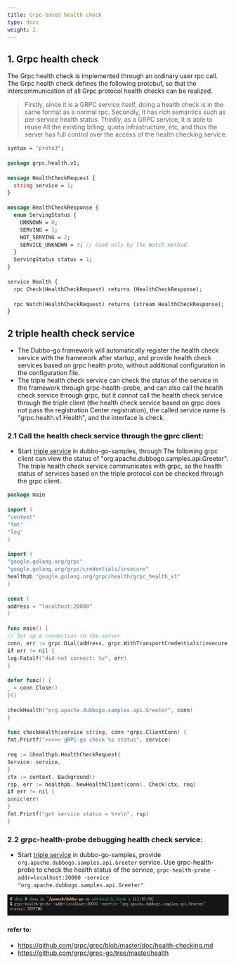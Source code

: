 ```yaml
---
title: Grpc-based health check
type: docs
weight: 2
---
```


## 1. Grpc health check

The Grpc health check is implemented through an ordinary user rpc call. The Grpc health check defines the following protobuf, so that the intercommunication of all Grpc protocol health checks can be realized.

> Firstly, since it is a GRPC service itself, doing a health check is in the same format as a normal rpc. Secondly, it has rich semantics such as per-service health status. Thirdly, as a GRPC service, it is able to reuse All the existing billing, quota infrastructure, etc, and thus the server has full control over the access of the health checking service.

``` protobuf
syntax = "proto3";

package grpc.health.v1;

message HealthCheckRequest {
  string service = 1;
}

message HealthCheckResponse {
  enum ServingStatus {
    UNKNOWN = 0;
    SERVING = 1;
    NOT_SERVING = 2;
    SERVICE_UNKNOWN = 3; // Used only by the Watch method.
  }
  ServingStatus status = 1;
}

service Health {
  rpc Check(HealthCheckRequest) returns (HealthCheckResponse);

  rpc Watch(HealthCheckRequest) returns (stream HealthCheckResponse);
}
```

## 2 triple health check service

+ The Dubbo-go framework will automatically register the health check service with the framework after startup, and provide health check services based on grpc health proto, without additional configuration in the configuration file.
+ The triple health check service can check the status of the service in the framework through grpc-health-probe, and can also call the health check service through grpc, but it cannot call the health check service through the triple client (the health check service based on grpc does not pass the registration Center registration), the called service name is "grpc.health.v1.Health", and the interface is check.

### 2.1 Call the health check service through the gprc client:

+ Start [triple service](https://github.com/apache/dubbo-go-samples/tree/master/rpc/triple/pb/dubbogo-grpc/go-server) in dubbo-go-samples, through The following grpc client can view the status of "org.apache.dubbogo.samples.api.Greeter". The triple health check service communicates with grpc, so the health status of services based on the triple protocol can be checked through the grpc client.

``` go
package main

import (
"context"
"fmt"
"log"
)

import (
"google.golang.org/grpc"
"google.golang.org/grpc/credentials/insecure"
healthpb "google.golang.org/grpc/health/grpc_health_v1"
)

const (
address = "localhost:20000"
)

func main() {
// Set up a connection to the server
conn, err := grpc.Dial(address, grpc.WithTransportCredentials(insecure.NewCredentials()))
if err != nil {
log.Fatalf("did not connect: %v", err)
}

defer func() {
_ = conn.Close()
}()

checkHealth("org.apache.dubbogo.samples.api.Greeter", conn)
}

func checkHealth(service string, conn *grpc.ClientConn) {
fmt.Printf(">>>>> gRPC-go check %s status", service)

req := &healthpb.HealthCheckRequest{
Service: service,
}
ctx := context. Background()
rsp, err := healthpb. NewHealthClient(conn). Check(ctx, req)
if err != nil {
panic(err)
}
fmt.Printf("get service status = %+v\n", rsp)
}
```

### 2.2 grpc-health-probe debugging health check service:

+ Start [triple service](https://github.com/apache/dubbo-go-samples/tree/master/rpc/triple/pb/dubbogo-grpc/go-server) in dubbo-go-samples, provide `org.apache.dubbogo.samples.api.Greeter` service. Use grpc-health-probe to check the health status of the service, `grpc-health-probe -addr=localhost:20000 -service "org.apache.dubbogo.samples.api.Greeter"`

![image-health-check](/imgs/docs3-v2/golang-sdk/tasks/service_management/triple-health-check/health-check.png)

#### refer to:

+ https://github.com/grpc/grpc/blob/master/doc/health-checking.md
+ https://github.com/grpc/grpc-go/tree/master/health